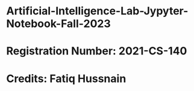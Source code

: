 # Artificial-Intelligence-Lab-Jypyter-Notebook-Fall-2023
# Registration Number: 2021-CS-140
# Credits: Fatiq Hussnain
